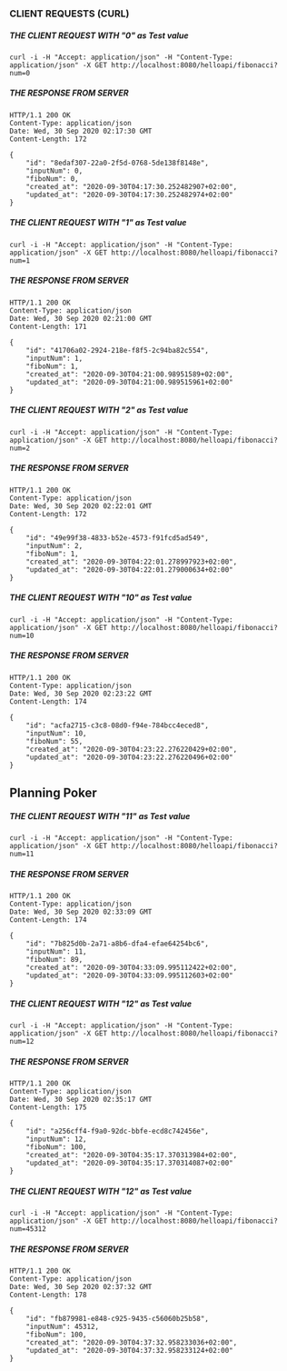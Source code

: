 

### CLIENT REQUESTS (CURL)

##### THE CLIENT REQUEST WITH "0" as Test value

	curl -i -H "Accept: application/json" -H "Content-Type: application/json" -X GET http://localhost:8080/helloapi/fibonacci?num=0 


##### THE RESPONSE FROM SERVER
	
	HTTP/1.1 200 OK
	Content-Type: application/json
	Date: Wed, 30 Sep 2020 02:17:30 GMT
	Content-Length: 172

	{
	    "id": "8edaf307-22a0-2f5d-0768-5de138f8148e",
	    "inputNum": 0,
	    "fiboNum": 0,
	    "created_at": "2020-09-30T04:17:30.252482907+02:00",
	    "updated_at": "2020-09-30T04:17:30.252482974+02:00"
	}

##### THE CLIENT REQUEST WITH "1" as Test value

	curl -i -H "Accept: application/json" -H "Content-Type: application/json" -X GET http://localhost:8080/helloapi/fibonacci?num=1


##### THE RESPONSE FROM SERVER

	HTTP/1.1 200 OK
	Content-Type: application/json
	Date: Wed, 30 Sep 2020 02:21:00 GMT
	Content-Length: 171

	{
	    "id": "41706a02-2924-218e-f8f5-2c94ba82c554",
	    "inputNum": 1,
	    "fiboNum": 1,
	    "created_at": "2020-09-30T04:21:00.98951589+02:00",
	    "updated_at": "2020-09-30T04:21:00.989515961+02:00"
	}


##### THE CLIENT REQUEST WITH "2" as Test value

	curl -i -H "Accept: application/json" -H "Content-Type: application/json" -X GET http://localhost:8080/helloapi/fibonacci?num=2


##### THE RESPONSE FROM SERVER

	HTTP/1.1 200 OK
	Content-Type: application/json
	Date: Wed, 30 Sep 2020 02:22:01 GMT
	Content-Length: 172

	{
	    "id": "49e99f38-4833-b52e-4573-f91fcd5ad549",
	    "inputNum": 2,
	    "fiboNum": 1,
	    "created_at": "2020-09-30T04:22:01.278997923+02:00",
	    "updated_at": "2020-09-30T04:22:01.279000634+02:00"
	}

##### THE CLIENT REQUEST WITH "10" as Test value

	curl -i -H "Accept: application/json" -H "Content-Type: application/json" -X GET http://localhost:8080/helloapi/fibonacci?num=10

##### THE RESPONSE FROM SERVER

	HTTP/1.1 200 OK
	Content-Type: application/json
	Date: Wed, 30 Sep 2020 02:23:22 GMT
	Content-Length: 174

	{
	    "id": "acfa2715-c3c8-08d0-f94e-784bcc4eced8",
	    "inputNum": 10,
	    "fiboNum": 55,
	    "created_at": "2020-09-30T04:23:22.276220429+02:00",
	    "updated_at": "2020-09-30T04:23:22.276220496+02:00"
	}
	
##	Planning Poker

	
##### THE CLIENT REQUEST WITH "11" as Test value

	curl -i -H "Accept: application/json" -H "Content-Type: application/json" -X GET http://localhost:8080/helloapi/fibonacci?num=11
	

##### THE RESPONSE FROM SERVER	
	
	HTTP/1.1 200 OK
	Content-Type: application/json
	Date: Wed, 30 Sep 2020 02:33:09 GMT
	Content-Length: 174

	{
	    "id": "7b825d0b-2a71-a8b6-dfa4-efae64254bc6",
	    "inputNum": 11,
	    "fiboNum": 89,
	    "created_at": "2020-09-30T04:33:09.995112422+02:00",
	    "updated_at": "2020-09-30T04:33:09.995112603+02:00"
	}
	

##### THE CLIENT REQUEST WITH "12" as Test value

	curl -i -H "Accept: application/json" -H "Content-Type: application/json" -X GET http://localhost:8080/helloapi/fibonacci?num=12


##### THE RESPONSE FROM SERVER	

	HTTP/1.1 200 OK
	Content-Type: application/json
	Date: Wed, 30 Sep 2020 02:35:17 GMT
	Content-Length: 175

	{
	    "id": "a256cff4-f9a0-92dc-bbfe-ecd8c742456e",
	    "inputNum": 12,
	    "fiboNum": 100,
	    "created_at": "2020-09-30T04:35:17.370313984+02:00",
	    "updated_at": "2020-09-30T04:35:17.370314087+02:00"
	}
	
##### THE CLIENT REQUEST WITH "12" as Test value

	curl -i -H "Accept: application/json" -H "Content-Type: application/json" -X GET http://localhost:8080/helloapi/fibonacci?num=45312


##### THE RESPONSE FROM SERVER

	HTTP/1.1 200 OK
	Content-Type: application/json
	Date: Wed, 30 Sep 2020 02:37:32 GMT
	Content-Length: 178

	{
	    "id": "fb879981-e848-c925-9435-c56060b25b58",
	    "inputNum": 45312,
	    "fiboNum": 100,
	    "created_at": "2020-09-30T04:37:32.958233036+02:00",
	    "updated_at": "2020-09-30T04:37:32.958233124+02:00"
	}
